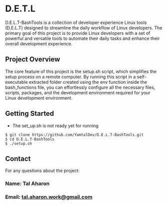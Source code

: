 # D.E.T.L

D.E.L.T-BashTools is a collection of developer experience Linux tools (D.E.L.T) designed to streamline the daily workflow of Linux developers. The primary goal of this project is to provide Linux developers with a set of powerful and versatile tools to automate their daily tasks and enhance their overall development experience.

## Project Overview
The core feature of this project is the setup.sh script, which simplifies the setup process on a remote computer. By running this script in a self-executable extracted folder created using the env function inside the bash_functions file, you can effortlessly configure all the necessary files, scripts, packages, and the development environment required for your Linux development environment.

## Getting Started

* The set_up.sh is not ready yet for running

```shell
$ git clone https://github.com/YamtalDev/D.E.L.T-BashTools.git
$ cd D.E.L.T-BashTools
$ ./setup.sh

```

## Contact

For any questions about the project:

### Name: Tal Aharon
### Email: tal.aharon.work@gmail.com
